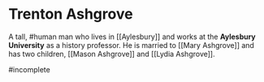 # Trenton Ashgrove
A tall, #human man who lives in [[Aylesbury]] and works at the **Aylesbury University** as a history professor. He is married to [[Mary Ashgrove]] and has two children, [[Mason Ashgrove]] and [[Lydia Ashgrove]]. 

#incomplete